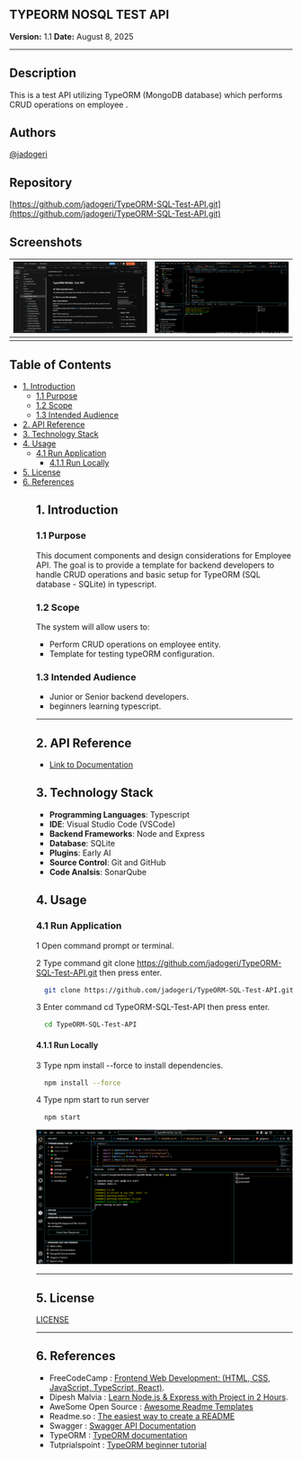 
## **TYPEORM NOSQL TEST API**

**Version:** 1.1
**Date:** August 8, 2025

---

## Description

This is a test API utilizing TypeORM (MongoDB database) which performs CRUD operations on employee .

## Authors

[@jadogeri](https://www.github.com/jadogeri)

## Repository

 [https://github.com/jadogeri/TypeORM-SQL-Test-API.git](https://github.com/jadogeri/TypeORM-SQL-Test-API.git)

## Screenshots

| ![Screenshot 1](assets/images/screenshot1.png) | ![screenshot 2](assets/images/screenshot2.png) |
| -------------------------------------------- | -------------------------------------------- |
|                                              |                                              |

## Table of Contents

<ul>
    <li><a href="#1-introduction">1. Introduction</a>
        <ul>
          <li><a href="#11-purpose">1.1 Purpose</a> </li>
          <li><a href="#12-scope">1.2 Scope</a> </li>
          <li><a href="#13-intended-audience">1.3 Intended Audience</a> </li>
        </ul>
    </li>
    <li><a href="#2-api-reference">2. API Reference</a> </li>
    <li><a href="#3-technology-stack">3. Technology Stack</a> </li>
    <li><a href="#4-usage">4. Usage</a>
        <ul>
            <li><a href="#41-run-application">4.1 Run Application</a> 
                <ul>
                    <li><a href="#411-run-locally">4.1.1 Run Locally</a> </li>
                </ul>
            </li>
        </ul>
    </li>
    <li><a href="#5-license">5. License</a> </li>
    <li><a href="#6-references">6. References</a> </li>
<ul>

## **1. Introduction**

### **1.1 Purpose**

This document  components and design considerations for Employee API. The goal is to provide a template for backend developers to handle CRUD operations and basic setup for TypeORM (SQL database - SQLite) in typescript.

### **1.2 Scope**

The system will allow users to:

- Perform CRUD operations on employee entity.
- Template for testing typeORM configuration.

### **1.3 Intended Audience**

- Junior or Senior backend developers.
- beginners learning typescript.

---

## **2. API Reference**

* [Link to Documentation ](https://documenter.getpostman.com/view/40822092/2sB3BEmphV)


## **3. Technology Stack**

- **Programming Languages**: Typescript
- **IDE**: Visual Studio Code (VSCode)
- **Backend Frameworks**: Node and Express
- **Database**: SQLite
- **Plugins**: Early AI
- **Source Control**: Git and GitHub
- **Code Analsis**: SonarQube


## **4. Usage**

### **4.1 Run Application**

1 Open command prompt or terminal.

2 Type command git clone https://github.com/jadogeri/TypeORM-SQL-Test-API.git then press enter.

```bash
  git clone https://github.com/jadogeri/TypeORM-SQL-Test-API.git
```

3 Enter command cd TypeORM-SQL-Test-API then press enter.

```bash
  cd TypeORM-SQL-Test-API
```

#### **4.1.1 Run Locally**


3 Type npm install --force to install dependencies.

```bash
  npm install --force
```

4 Type npm start to run server

```bash
  npm start
```

![env](assets/images/startserver.png)


---

## **5. License**

[LICENSE](/LICENSE)

---

## **6. References**

* FreeCodeCamp : [Frontend Web Development: (HTML, CSS, JavaScript, TypeScript, React)](https://www.youtube.com/watch?v=MsnQ5uepIa).
* Dipesh Malvia : [Learn Node.js &amp; Express with Project in 2 Hours](https://www.youtube.com/watch?v=H9M02of22z4&t=140s).
* AweSome Open Source : [Awesome Readme Templates](https://awesomeopensource.com/project/elangosundar/awesome-README-templates)
* Readme.so : [The easiest way to create a README](https://readme.so/)
* Swagger :  [Swagger API Documentation](https://swagger.io/docs/)
* TypeORM : [TypeORM documentation](https://typeorm.io/)
* Tutprialspoint : [TypeORM beginner tutorial](https://www.tutorialspoint.com/typeorm/index.htm)

